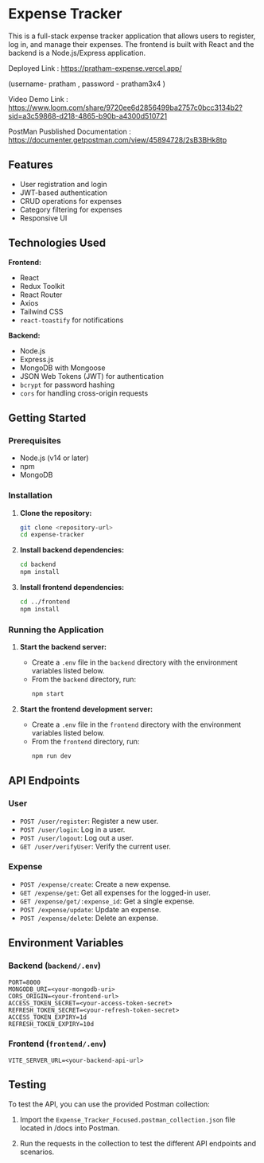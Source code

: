 # Expense Tracker

This is a full-stack expense tracker application that allows users to register, log in, and manage their expenses. The frontend is built with React and the backend is a Node.js/Express application.

Deployed Link : https://pratham-expense.vercel.app/

(username- pratham , password - pratham3x4 )

Video Demo Link : https://www.loom.com/share/9720ee6d2856499ba2757c0bcc3134b2?sid=a3c59868-d218-4865-b90b-a4300d510721

PostMan Pusblished Documentation : https://documenter.getpostman.com/view/45894728/2sB3BHk8tp

## Features

-    User registration and login
-    JWT-based authentication
-    CRUD operations for expenses
-    Category filtering for expenses
-    Responsive UI

## Technologies Used

**Frontend:**

-    React
-    Redux Toolkit
-    React Router
-    Axios
-    Tailwind CSS
-    `react-toastify` for notifications

**Backend:**

-    Node.js
-    Express.js
-    MongoDB with Mongoose
-    JSON Web Tokens (JWT) for authentication
-    `bcrypt` for password hashing
-    `cors` for handling cross-origin requests

## Getting Started

### Prerequisites

-    Node.js (v14 or later)
-    npm
-    MongoDB

### Installation

1. **Clone the repository:**

     ```sh
     git clone <repository-url>
     cd expense-tracker
     ```

2. **Install backend dependencies:**

     ```sh
     cd backend
     npm install
     ```

3. **Install frontend dependencies:**
     ```sh
     cd ../frontend
     npm install
     ```

### Running the Application

1. **Start the backend server:**

     - Create a `.env` file in the `backend` directory with the environment variables listed below.
     - From the `backend` directory, run:
          ```sh
          npm start
          ```

2. **Start the frontend development server:**
     - Create a `.env` file in the `frontend` directory with the environment variables listed below.
     - From the `frontend` directory, run:
          ```sh
          npm run dev
          ```

## API Endpoints

### User

-    `POST /user/register`: Register a new user.
-    `POST /user/login`: Log in a user.
-    `POST /user/logout`: Log out a user.
-    `GET /user/verifyUser`: Verify the current user.

### Expense

-    `POST /expense/create`: Create a new expense.
-    `GET /expense/get`: Get all expenses for the logged-in user.
-    `GET /expense/get/:expense_id`: Get a single expense.
-    `POST /expense/update`: Update an expense.
-    `POST /expense/delete`: Delete an expense.

## Environment Variables

### Backend (`backend/.env`)

```
PORT=8000
MONGODB_URI=<your-mongodb-uri>
CORS_ORIGIN=<your-frontend-url>
ACCESS_TOKEN_SECRET=<your-access-token-secret>
REFRESH_TOKEN_SECRET=<your-refresh-token-secret>
ACCESS_TOKEN_EXPIRY=1d
REFRESH_TOKEN_EXPIRY=10d
```

### Frontend (`frontend/.env`)

```
VITE_SERVER_URL=<your-backend-api-url>
```

## Testing

To test the API, you can use the provided Postman collection:

1. Import the `Expense_Tracker_Focused.postman_collection.json` file located in /docs into Postman.

2. Run the requests in the collection to test the different API endpoints and scenarios.

